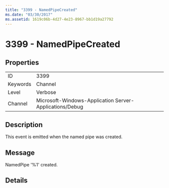 ```yaml
---
title: "3399 - NamedPipeCreated"
ms.date: "03/30/2017"
ms.assetid: 1619c06b-4d27-4e23-8967-bb1d19a27792
---
```

# 3399 - NamedPipeCreated
## Properties  


|||  
|-|-|  
|ID|3399|  
|Keywords|Channel|  
|Level|Verbose|  
|Channel|Microsoft-Windows-Application Server-Applications/Debug|  

## Description  
 This event is emitted when the named pipe was created.  

## Message  
 NamedPipe '%1' created.  

## Details
